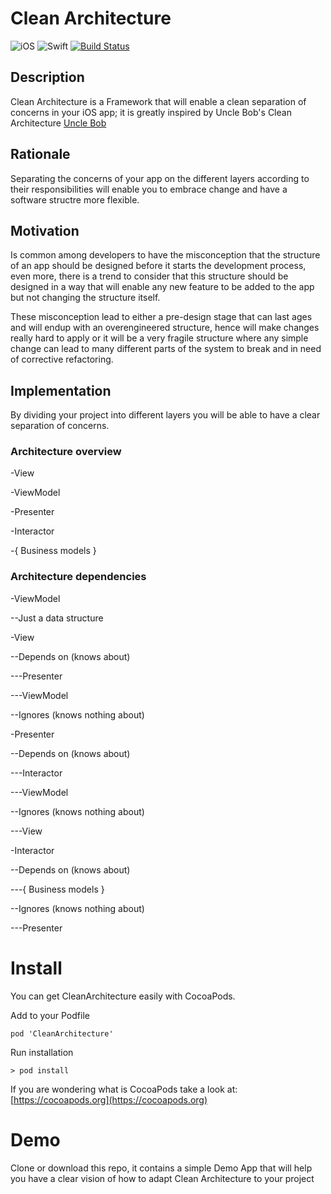 # Clean Architecture

![iOS](https://img.shields.io/badge/iOS-9.0%2B-blue.svg)
![Swift](https://img.shields.io/badge/Swift-4.1-blue.svg)
[![Build Status](https://app.bitrise.io/app/04e42b095f2aed11/status.svg?token=7ZlxOD8DBPw6ho39Xb9CRw&branch=master)](https://app.bitrise.io/app/04e42b095f2aed11)



## Description

Clean Architecture is a Framework that will enable a clean separation of concerns in your iOS app;
it is greatly inspired by Uncle Bob's Clean Architecture [Uncle Bob](http://blog.cleancoder.com)



## Rationale

Separating the concerns of your app on the different layers according to their responsibilities will enable you to embrace change and
have a software structre more flexible.



## Motivation

Is common among developers to have the misconception that the structure of an app should be designed before it starts the development
process, even more, there is a trend to consider that this structure should be designed in a way that will enable any new feature to be
added to the app but not changing the structure itself.

These misconception lead to either a pre-design stage that can last ages and will endup with an overengineered structure, hence will make
changes really hard to apply or it will be a very fragile structure where any simple change can lead to many different parts of the system
to break and in need of corrective refactoring.



## Implementation

By dividing your project into different layers you will be able to have a clear separation of concerns.



### Architecture overview

-View

-ViewModel

-Presenter

-Interactor

-{ Business models }



### Architecture dependencies

-ViewModel

--Just a data structure

-View

--Depends on (knows about)

---Presenter

---ViewModel

--Ignores (knows nothing about)

-Presenter

--Depends on (knows about)

---Interactor

---ViewModel

--Ignores (knows nothing about)

---View

-Interactor

--Depends on (knows about)

---{ Business models }

--Ignores (knows nothing about)

---Presenter



# Install

You can get CleanArchitecture easily with CocoaPods.

Add to your Podfile
```
pod 'CleanArchitecture'
```
Run installation
```
> pod install
```
If you are wondering what is CocoaPods take a look at: [https://cocoapods.org](https://cocoapods.org)


# Demo

Clone or download this repo, it contains a simple Demo App that will help you have a clear vision of how to adapt Clean Architecture to your project


